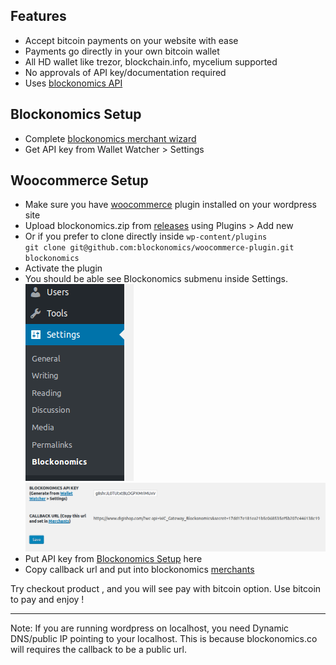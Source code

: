 Features
--------
- Accept bitcoin payments on your website with ease
- Payments go directly in your own bitcoin wallet
- All HD wallet like trezor, blockchain.info, mycelium supported
- No approvals of API key/documentation required
- Uses [blockonomics API](https://www.blockonomics.co/views/api.html)

Blockonomics Setup
-----------------
- Complete [blockonomics merchant wizard](https://www.blockonomics.co/merchants) 
- Get API key from Wallet Watcher > Settings


Woocommerce Setup
-----------------
- Make sure you have [woocommerce](https://wordpress.org/plugins/woocommerce/) plugin installed on your wordpress site
- Upload blockonomics.zip from [releases](https://github.com/blockonomics/woocommerce-plugin/releases) using Plugins > Add new 
- Or if you prefer to clone directly inside `wp-content/plugins`  
`git clone git@github.com:blockonomics/woocommerce-plugin.git blockonomics`
- Activate the plugin
- You should be able see Blockonomics submenu inside Settings.  
 ![Settings Panel](panel.png?raw=true)  
 ![Blockonomics Settings](settings.png?raw=true)
- Put API key from [Blockonomics Setup](#blockonomics-setup) here
- Copy callback url and put into blockonomics [merchants](https://www.blockonomics.co/merchants)


Try checkout product , and you will see pay with bitcoin option.
Use bitcoin to pay and enjoy !

-------------------

Note: If you are running wordpress on localhost, you need Dynamic
DNS/public IP pointing to your localhost.
This is because blockonomics.co will requires the callback to be a public url.
